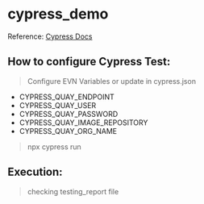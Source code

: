 # cypress_demo

Reference: [Cypress Docs](https://docs.cypress.io/guides/overview/why-cypress.html)

## How to configure Cypress Test:
> Configure EVN Variables or update in cypress.json
- CYPRESS_QUAY_ENDPOINT
- CYPRESS_QUAY_USER
- CYPRESS_QUAY_PASSWORD
- CYPRESS_QUAY_IMAGE_REPOSITORY
- CYPRESS_QUAY_ORG_NAME

> npx cypress run

## Execution:
> checking testing_report file
